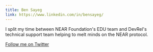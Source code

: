 ```yaml
---
title: Ben Sayeg
link: https://www.linkedin.com/in/bensayeg/
---
```


I split my time between NEAR Foundation's EDU team and DevRel's technical support team helping to melt minds on the NEAR protocol. 

<a href="https://twitter.com/BenTheHumanMan1" target="_blank">Follow me on Twitter</a>